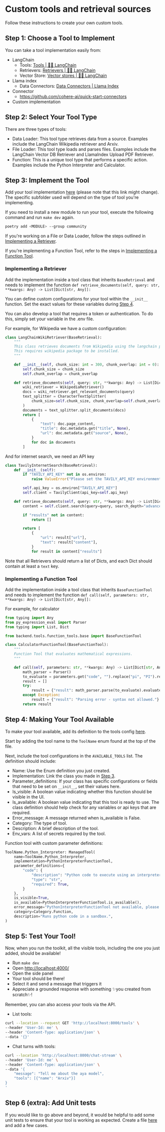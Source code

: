# Custom tools and retrieval sources
Follow these instructions to create your own custom tools.

## Step 1: Choose a Tool to Implement

You can take a tool implementation easily from: 

- LangChain
    - Tools: [Tools | 🦜️🔗 LangChain](https://python.langchain.com/docs/integrations/tools/)
    - Retrievers: [Retrievers | 🦜️🔗 LangChain](https://python.langchain.com/docs/integrations/retrievers/)
    - Vector Store: [Vector stores | 🦜️🔗 LangChain](https://python.langchain.com/docs/integrations/vectorstores/)
- Llama index
    - Data Connectors: [Data Connectors | Llama Index](https://docs.llamaindex.ai/en/v0.9.48/api_reference/readers.html)
- Connector
    - https://github.com/cohere-ai/quick-start-connectors
- Custom implementation

## Step 2: Select Your Tool Type

There are three types of tools:

- Data Loader: This tool type retrieves data from a source. Examples include the LangChain Wikipedia retriever and Arxiv.
- File Loader: This tool type loads and parses files. Examples include the LangChain Vector DB Retriever and LlamaIndex Upload PDF Retriever.
- Function: This is a unique tool type that performs a specific action. Examples include the Python Interpreter and Calculator.

## Step 3: Implement the Tool

Add your tool implementation [here](https://github.com/cohere-ai/toolkit/tree/main/src/community/tools) (please note that this link might change). The specific subfolder used will depend on the type of tool you're implementing.

If you need to install a new module to run your tool, execute the following command and run `make dev` again.

```bash
poetry add <MODULE> --group community
```

If you're working on a File or Data Loader, follow the steps outlined in [Implementing a Retriever](#implementing-a-retriever).

If you're implementing a Function Tool, refer to the steps in [Implementing a Function Tool](#implementing-a-function-tool).

### Implementing a Retriever

Add the implementation inside a tool class that inherits `BaseRetrieval` and needs to implement the function `def retrieve_documents(self, query: str, **kwargs: Any) -> List[Dict[str, Any]]:`

You can define custom configurations for your tool within the `__init__` function. Set the exact values for these variables during [Step 4](#step-4-making-your-tool-available).

You can also develop a tool that requires a token or authentication. To do this, simply set your variable in the .env file.

For example, for Wikipedia we have a custom configuration:

```python
class LangChainWikiRetriever(BaseRetrieval):
    """
    This class retrieves documents from Wikipedia using the langchain package.
    This requires wikipedia package to be installed.
    """

    def __init__(self, chunk_size: int = 300, chunk_overlap: int = 0):
        self.chunk_size = chunk_size
        self.chunk_overlap = chunk_overlap

    def retrieve_documents(self, query: str, **kwargs: Any) -> List[Dict[str, Any]]:
        wiki_retriever = WikipediaRetriever()
        docs = wiki_retriever.get_relevant_documents(query)
        text_splitter = CharacterTextSplitter(
            chunk_size=self.chunk_size, chunk_overlap=self.chunk_overlap
        )
        documents = text_splitter.split_documents(docs)
        return [
            {
                "text": doc.page_content,
                "title": doc.metadata.get("title", None),
                "url": doc.metadata.get("source", None),
            }
            for doc in documents
        ]
```

And for internet search, we need an API key

```python
class TavilyInternetSearch(BaseRetrieval):
    def __init__(self):
        if "TAVILY_API_KEY" not in os.environ:
            raise ValueError("Please set the TAVILY_API_KEY environment variable.")

        self.api_key = os.environ["TAVILY_API_KEY"]
        self.client = TavilyClient(api_key=self.api_key)

    def retrieve_documents(self, query: str, **kwargs: Any) -> List[Dict[str, Any]]:
        content = self.client.search(query=query, search_depth="advanced")

        if "results" not in content:
            return []

        return [
            {
                "url": result["url"],
                "text": result["content"],
            }
            for result in content["results"]
```

Note that all Retrievers should return a list of Dicts, and each Dict should contain at least a `text` key.

### Implementing a Function Tool

Add the implementation inside a tool class that inherits `BaseFunctionTool` and needs to implement the function  `def call(self, parameters: str, **kwargs: Any) -> List[Dict[str, Any]]:` 

For example, for calculator 

```python
from typing import Any
from py_expression_eval import Parser
from typing import List, Dict

from backend.tools.function_tools.base import BaseFunctionTool

class CalculatorFunctionTool(BaseFunctionTool):
    """
    Function Tool that evaluates mathematical expressions.
    """

    def call(self, parameters: str, **kwargs: Any) -> List[Dict[str, Any]]:
        math_parser = Parser()
        to_evaluate = parameters.get("code", "").replace("pi", "PI").replace("e", "E")
        result = []
        try:
            result = {"result": math_parser.parse(to_evaluate).evaluate({})}
        except Exception:
            result = {"result": "Parsing error - syntax not allowed."}
        return result
```

## Step 4: Making Your Tool Available

To make your tool available, add its definition to the tools config [here](https://github.com/cohere-ai/cohere-toolkit/blob/main/src/community/config/tools.py).

Start by adding the tool name to the `ToolName` enum found at the top of the file.

Next, include the tool configurations in the `AVAILABLE_TOOLS` list. The definition should include:

- Name: Use the Enum definition you just created.
- Implementation: Link the class you made in [Step 3](#step-3-implement-the-tool).
- Parameter_definitions: If your class has specific configurations or fields that need to be set on `__init__`, set their values here.
- Is_visible: A boolean value indicating whether this function should be visible in the UI.
- Is_available: A boolean value indicating that this tool is ready to use. The class definition should help check for any variables or api keys that are required.
- Error_message: A message returned when is_available is False.
- Category: The type of tool.
- Description: A brief description of the tool.
- Env_vars: A list of secrets required by the tool.

Function tool with custom parameter definitions:

```python
ToolName.Python_Interpreter: ManagedTool(
    name=ToolName.Python_Interpreter,
    implementation=PythonInterpreterFunctionTool,
    parameter_definitions={
        "code": {
            "description": "Python code to execute using an interpreter",
            "type": "str",
            "required": True,
        }
    },
    is_visible=True,
    is_available=PythonInterpreterFunctionTool.is_available(),
    error_message="PythonInterpreterFunctionTool not available, please make sure to set the PYTHON_INTERPRETER_URL environment variable.",
    category=Category.Function,
    description="Runs python code in a sandbox.",
)
```

## Step 5: Test Your Tool!

Now, when you run the toolkit, all the visible tools, including the one you just added, should be available!

- Run `make dev`
- Open [http://localhost:4000/](http://localhost:4000/)
- Open the side panel
- Your tool should be there!
- Select it and send a message that triggers it
- Appreciate a grounded response with something ✨you created from scratch✨!

Remember, you can also access your tools via the API.

- List tools:

```bash
curl --location --request GET 'http://localhost:8000/tools' \
--header 'User-Id: me' \
--header 'Content-Type: application/json' \
--data '{}'
```

- Chat turns with tools:

```bash
curl --location 'http://localhost:8000/chat-stream' \
--header 'User-Id: me' \
--header 'Content-Type: application/json' \
--data '{
    "message": "Tell me about the aya model",
    "tools": [{"name": "Arxiv"}]
}
'
```

## Step 6 (extra): Add Unit tests

If you would like to go above and beyond, it would be helpful to add some unit tests to ensure that your tool is working as expected. Create a file [here](https://github.com/cohere-ai/cohere-toolkit/tree/main/src/community/tests/tools) and add a few cases.
